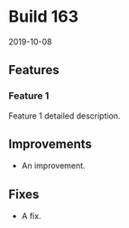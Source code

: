 # Build 163

2019-10-08

## Features

### Feature 1

Feature 1 detailed description.

## Improvements

- An improvement.

## Fixes

- A fix.

